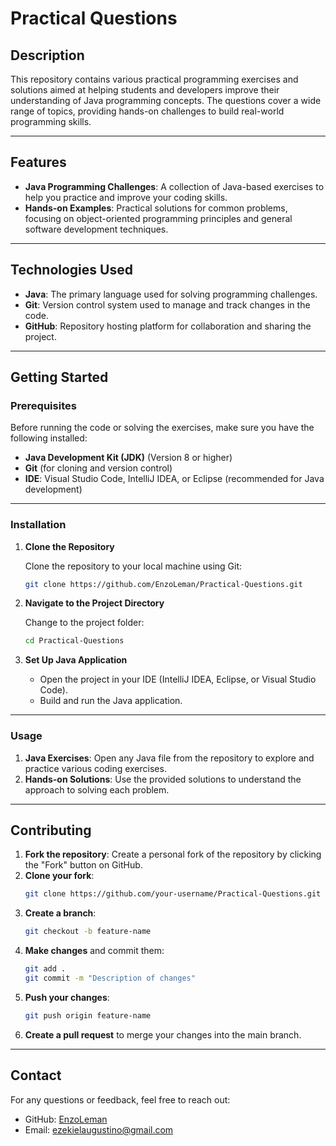 # Practical Questions

## Description

This repository contains various practical programming exercises and solutions aimed at helping students and developers improve their understanding of Java programming concepts. The questions cover a wide range of topics, providing hands-on challenges to build real-world programming skills.

---

## Features

- **Java Programming Challenges**: A collection of Java-based exercises to help you practice and improve your coding skills.
- **Hands-on Examples**: Practical solutions for common problems, focusing on object-oriented programming principles and general software development techniques.

---

## Technologies Used

- **Java**: The primary language used for solving programming challenges.
- **Git**: Version control system used to manage and track changes in the code.
- **GitHub**: Repository hosting platform for collaboration and sharing the project.

---

## Getting Started

### Prerequisites

Before running the code or solving the exercises, make sure you have the following installed:

- **Java Development Kit (JDK)** (Version 8 or higher)
- **Git** (for cloning and version control)
- **IDE**: Visual Studio Code, IntelliJ IDEA, or Eclipse (recommended for Java development)

---

### Installation

1. **Clone the Repository**

   Clone the repository to your local machine using Git:

   ```bash
   git clone https://github.com/EnzoLeman/Practical-Questions.git
   ```

2. **Navigate to the Project Directory**

   Change to the project folder:

   ```bash
   cd Practical-Questions
   ```

3. **Set Up Java Application**

   - Open the project in your IDE (IntelliJ IDEA, Eclipse, or Visual Studio Code).
   - Build and run the Java application.

---

### Usage

1. **Java Exercises**: Open any Java file from the repository to explore and practice various coding exercises.
2. **Hands-on Solutions**: Use the provided solutions to understand the approach to solving each problem.

---

## Contributing

1. **Fork the repository**: Create a personal fork of the repository by clicking the "Fork" button on GitHub.
2. **Clone your fork**: 
   ```bash
   git clone https://github.com/your-username/Practical-Questions.git
   ```
3. **Create a branch**: 
   ```bash
   git checkout -b feature-name
   ```
4. **Make changes** and commit them:
   ```bash
   git add .
   git commit -m "Description of changes"
   ```
5. **Push your changes**:
   ```bash
   git push origin feature-name
   ```
6. **Create a pull request** to merge your changes into the main branch.

---

## Contact

For any questions or feedback, feel free to reach out:

- GitHub: [EnzoLeman](https://github.com/EnzoLeman)
- Email: [ezekielaugustino@gmail.com](mailto:ezekielaugustino@gmail.com)
